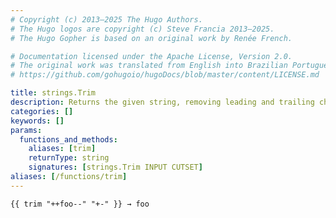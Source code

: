 ```yaml
---
# Copyright (c) 2013–2025 The Hugo Authors.
# The Hugo logos are copyright (c) Steve Francia 2013–2025.
# The Hugo Gopher is based on an original work by Renée French.

# Documentation licensed under the Apache License, Version 2.0.
# The original work was translated from English into Brazilian Portuguese.
# https://github.com/gohugoio/hugoDocs/blob/master/content/LICENSE.md

title: strings.Trim
description: Returns the given string, removing leading and trailing characters specified in the cutset.
categories: []
keywords: []
params:
  functions_and_methods:
    aliases: [trim]
    returnType: string
    signatures: [strings.Trim INPUT CUTSET]
aliases: [/functions/trim]
---
```


```go-html-template
{{ trim "++foo--" "+-" }} → foo
```
